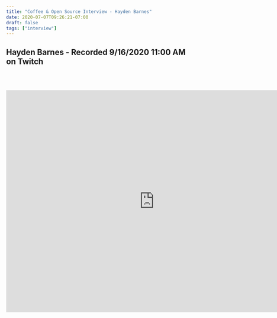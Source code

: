```yaml
---
title: "Coffee & Open Source Interview - Hayden Barnes"
date: 2020-07-07T09:26:21-07:00
draft: false
tags: ["interview"]
---
```


## Hayden Barnes - Recorded <span class="formatdate">9/16/2020 11:00 AM</span> on Twitch

<br /><br />

<center>
<iframe width="800" height="600" src="https://www.youtube.com/embed/caHJ41wc418" frameborder="0" allow="accelerometer; autoplay; clipboard-write; encrypted-media; gyroscope; picture-in-picture" allowfullscreen></iframe>
</center>